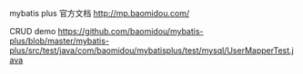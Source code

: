 mybatis plus 官方文档
http://mp.baomidou.com/

CRUD demo
https://github.com/baomidou/mybatis-plus/blob/master/mybatis-plus/src/test/java/com/baomidou/mybatisplus/test/mysql/UserMapperTest.java






